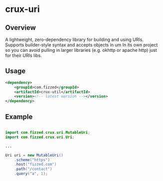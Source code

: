 crux-uri
=========

## Overview

A lightweight, zero-dependency library for building and using URIs.  Supports
builder-style syntax and accepts objects in um  In its own
project so you can avoid pulling in larger libraries (e.g. okhttp or apache http)
just for their URIs libs.

## Usage

```xml
<dependency>
    <groupId>com.fizzed</groupId>
    <artifactId>crux-util</artifactId>
    <version><!-- latest version --></version>
</dependency>
```
## Example

```java

import com.fizzed.crux.uri.MutableUri;
import com.fizzed.crux.uri.Uri;

...

Uri uri = new MutableUri()
    .scheme("https")
    .host("fizzed.com")
    .path("/contact")
    .query("a", 1);

```
